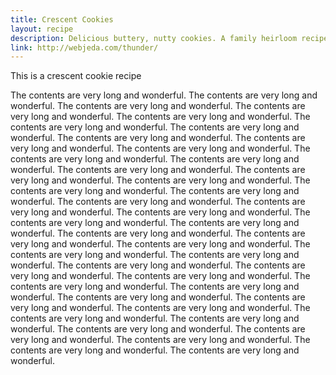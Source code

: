```yaml
---
title: Crescent Cookies
layout: recipe
description: Delicious buttery, nutty cookies. A family heirloom recipe, these were my favourite cookies baked at Christmas-time by my great-aunts Irene and Lillian. 
link: http://webjeda.com/thunder/
---
```


This is a crescent cookie recipe

The contents are very long and wonderful. The contents are very long and wonderful. The contents are very long and wonderful. The contents are very long and wonderful. The contents are very long and wonderful. The contents are very long and wonderful. The contents are very long and wonderful. The contents are very long and wonderful. The contents are very long and wonderful. The contents are very long and wonderful. The contents are very long and wonderful. The contents are very long and wonderful. The contents are very long and wonderful. The contents are very long and wonderful. The contents are very long and wonderful. The contents are very long and wonderful. The contents are very long and wonderful. The contents are very long and wonderful. The contents are very long and wonderful. The contents are very long and wonderful. The contents are very long and wonderful. The contents are very long and wonderful. The contents are very long and wonderful. The contents are very long and wonderful. The contents are very long and wonderful. The contents are very long and wonderful. The contents are very long and wonderful. The contents are very long and wonderful. The contents are very long and wonderful. The contents are very long and wonderful. The contents are very long and wonderful. The contents are very long and wonderful. The contents are very long and wonderful. The contents are very long and wonderful. The contents are very long and wonderful. The contents are very long and wonderful. The contents are very long and wonderful. The contents are very long and wonderful. The contents are very long and wonderful. The contents are very long and wonderful. The contents are very long and wonderful. The contents are very long and wonderful.